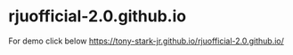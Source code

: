 # rjuofficial-2.0.github.io

For demo click below
https://tony-stark-jr.github.io/rjuofficial-2.0.github.io/
